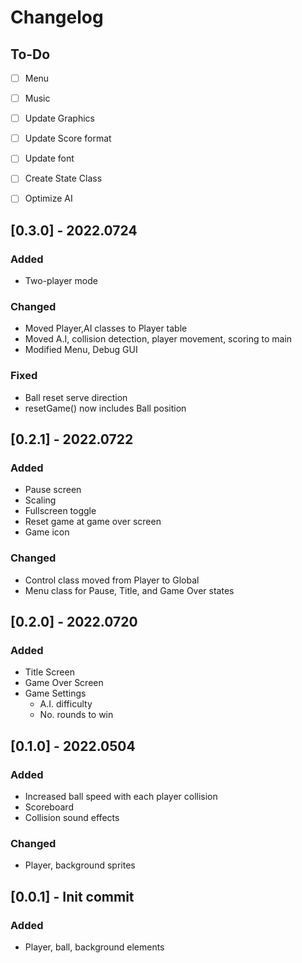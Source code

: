 # Changelog

## To-Do

- [ ] Menu
- [ ] Music
- [ ] Update Graphics
- [ ] Update Score format
- [ ] Update font
- [ ] Create State Class
- [ ] Optimize AI


## [0.3.0] - 2022.0724

### Added

- Two-player mode

### Changed

- Moved Player,AI classes to Player table
- Moved A.I, collision detection, player movement, scoring to main
- Modified Menu, Debug GUI

### Fixed

- Ball reset serve direction
- resetGame() now includes Ball position


## [0.2.1] - 2022.0722

### Added

- Pause screen
- Scaling
- Fullscreen toggle
- Reset game at game over screen
- Game icon

### Changed

- Control class moved from Player to Global
- Menu class for Pause, Title, and Game Over states


## [0.2.0] - 2022.0720

### Added

- Title Screen
- Game Over Screen
- Game Settings
	+ A.I. difficulty
	+ No. rounds to win

## [0.1.0] - 2022.0504

### Added

- Increased ball speed with each player collision
- Scoreboard
- Collision sound effects

### Changed

- Player, background sprites

## [0.0.1] - Init commit

### Added

- Player, ball, background elements


